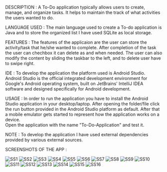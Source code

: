 DESCRIPTION  : A To-Do application typically allows users to create, manage, and organize tasks. It helps to maintain the track of what activities the users wanted to do.

LANGUAGE USED : The main language used to create a To-do application is Java and to store the organized list I have used SQLite as local storage.

FEATURES : The features of the applicaion are the user can store the activity/task that he/she wanted to complete. After completion of the task the user can chechbox it can delete as and when needed. The user can also modify the content by sliding the taskbar to the left, and to delete user have to swipe right.

IDE : To develop the application the platform used is Android Studio. Android Studio is the official integrated development environment for Google's Android operating system, built on JetBrains' IntelliJ IDEA software and designed specifically for Android development. 

USAGE :  In order to run the application you have to install the Android Studio application in your desktop/laptop.
After opening the folder/file click the run button provided in the Android Studio platform as default. After that a mobile emulator gets started to represent how the application works on a device.  
Open the application with the name "To-Do-Application" and test it. 

NOTE : To develop the application I have used external dependencies provided by various external sources.

SCREENSHOTS OF THE APP :

![SS1](https://github.com/VamsiKarthikReddyChintapalli/Keka_Task/assets/123442408/374c768a-af65-465b-baec-e7bdbcbf47dc)
![SS2](https://github.com/VamsiKarthikReddyChintapalli/Keka_Task/assets/123442408/12e07dc5-c833-41b8-a0b2-279a14df3eee)
![SS3](https://github.com/VamsiKarthikReddyChintapalli/Keka_Task/assets/123442408/48954c6f-bb56-4a98-bf05-7973dada0138)
![SS4](https://github.com/VamsiKarthikReddyChintapalli/Keka_Task/assets/123442408/2b4d8995-8344-42c3-aabb-9cf58a8c1d76)
![SS5](https://github.com/VamsiKarthikReddyChintapalli/Keka_Task/assets/123442408/69981030-690e-4006-80c1-784b0d88ab82)
![SS6](https://github.com/VamsiKarthikReddyChintapalli/Keka_Task/assets/123442408/6647dda6-8f14-431f-a1d3-602bf83b0164)
![SS7](https://github.com/VamsiKarthikReddyChintapalli/Keka_Task/assets/123442408/37ace8ee-1fc9-45b5-afd0-40fe478442b4)
![SS8](https://github.com/VamsiKarthikReddyChintapalli/Keka_Task/assets/123442408/70b4507b-32d0-4b13-87a7-74d2549e65cb)
![SS9](https://github.com/VamsiKarthikReddyChintapalli/Keka_Task/assets/123442408/9c3359ab-21b3-4b3a-bcfe-7bf2b295e3a6)
![SS10](https://github.com/VamsiKarthikReddyChintapalli/Keka_Task/assets/123442408/172d13d9-0a78-49a6-a87f-8aad28c4b30b)
![SS11](https://github.com/VamsiKarthikReddyChintapalli/Keka_Task/assets/123442408/d8e46e75-858a-42a4-ab9a-a9c2b394b412)
![SS12](https://github.com/VamsiKarthikReddyChintapalli/Keka_Task/assets/123442408/356a3b39-dd28-44a6-a422-33b42b44da9f)
![SS13](https://github.com/VamsiKarthikReddyChintapalli/Keka_Task/assets/123442408/4e712bbf-9163-4168-9d13-a1da507198e0)
![SS14](https://github.com/VamsiKarthikReddyChintapalli/Keka_Task/assets/123442408/742239f3-a04c-4b93-9c5a-391f0b4c8873)
![SS15](https://github.com/VamsiKarthikReddyChintapalli/Keka_Task/assets/123442408/bc72f351-e3b2-4f7b-b8ef-ff7570c0aa3b)
![SS16](https://github.com/VamsiKarthikReddyChintapalli/Keka_Task/assets/123442408/fe63553d-d078-4ebf-b53c-379c6355819f)





